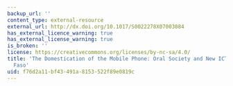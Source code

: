 ```yaml
---
backup_url: ''
content_type: external-resource
external_url: http://dx.doi.org/10.1017/S0022278X07003084
has_external_licence_warning: true
has_external_license_warning: true
is_broken: ''
license: https://creativecommons.org/licenses/by-nc-sa/4.0/
title: 'The Domestication of the Mobile Phone: Oral Society and New ICT in Burkina
  Faso'
uid: f76d2a11-bf43-491a-8153-522f89e0819c
---
```

